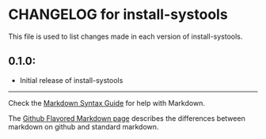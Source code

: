 # CHANGELOG for install-systools

This file is used to list changes made in each version of install-systools.

## 0.1.0:

* Initial release of install-systools

- - -
Check the [Markdown Syntax Guide](http://daringfireball.net/projects/markdown/syntax) for help with Markdown.

The [Github Flavored Markdown page](http://github.github.com/github-flavored-markdown/) describes the differences between markdown on github and standard markdown.
